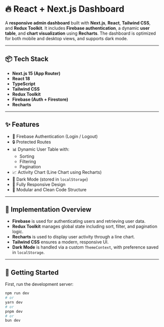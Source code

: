 # 🔥 React + Next.js Dashboard

A **responsive admin dashboard** built with **Next.js**, **React**, **Tailwind CSS**, and **Redux Toolkit**. It includes **Firebase authentication**, a dynamic **user table**, and **chart visualization** using **Recharts**. The dashboard is optimized for both mobile and desktop views, and supports dark mode.

---

## 📦 Tech Stack

- **Next.js 15 (App Router)**
- **React 18**
- **TypeScript**
- **Tailwind CSS**
- **Redux Toolkit**
- **Firebase (Auth + Firestore)**
- **Recharts**

---

## ✨ Features

- 🔐 Firebase Authentication (Login / Logout)  
- 🔒 Protected Routes  
- 📊 Dynamic User Table with:
  - Sorting  
  - Filtering  
  - Pagination  
- 📈 Activity Chart (Line Chart using Recharts)  
- 🌙 Dark Mode (stored in `localStorage`)  
- 📱 Fully Responsive Design  
- 🧩 Modular and Clean Code Structure  

---

## 🧠 Implementation Overview

- **Firebase** is used for authenticating users and retrieving user data.
- **Redux Toolkit** manages global state including sort, filter, and pagination logic.
- **Recharts** is used to display user activity through a line chart.
- **Tailwind CSS** ensures a modern, responsive UI.
- **Dark Mode** is handled via a custom `ThemeContext`, with preference saved in `localStorage`.

---

## 🚀 Getting Started

First, run the development server:

```bash
npm run dev
# or
yarn dev
# or
pnpm dev
# or
bun dev

